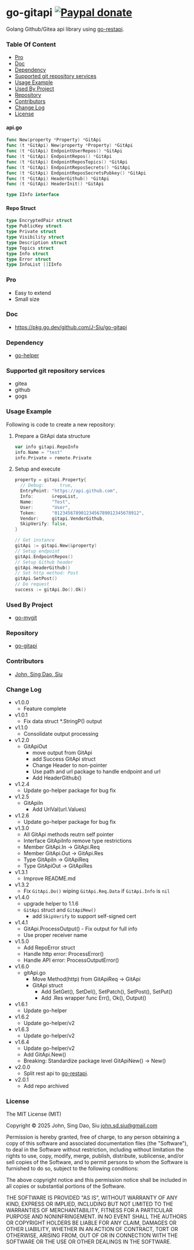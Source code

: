 # go-gitapi  [![Paypal donate](https://www.paypalobjects.com/en_US/i/btn/btn_donate_LG.gif)](https://www.paypal.com/donate/?business=HZF49NM9D35SJ&no_recurring=0&currency_code=CAD)

Golang Github/Gitea api library using [go-restapi](https://github.com/J-Siu/go-restapi).

### Table Of Content
<!-- TOC -->

- [Pro](#pro)
- [Doc](#doc)
- [Dependency](#dependency)
- [Supported git repository services](#supported-git-repository-services)
- [Usage Example](#usage-example)
- [Used By Project](#used-by-project)
- [Repository](#repository)
- [Contributors](#contributors)
- [Change Log](#change-log)
- [License](#license)

<!-- /TOC -->
<!--more-->

#### api.go

```go
func New(property *Property) *GitApi
func (t *GitApi) New(property *Property) *GitApi
func (t *GitApi) EndpointUserRepos() *GitApi
func (t *GitApi) EndpointRepos() *GitApi
func (t *GitApi) EndpointReposTopics() *GitApi
func (t *GitApi) EndpointReposSecrets() *GitApi
func (t *GitApi) EndpointReposSecretsPubkey() *GitApi
func (t *GitApi) HeaderGithub() *GitApi
func (t *GitApi) HeaderInit() *GitApi
```

```go
type IInfo interface
```

#### Repo Struct

```go
type EncryptedPair struct
type PublicKey struct
type Private struct
type Visibility struct
type Description struct
type Topics struct
type Info struct
type Error struct
type InfoList []IInfo
```

### Pro

- Easy to extend
- Small size

### Doc

- https://pkg.go.dev/github.com/J-Siu/go-gitapi

### Dependency

- [go-helper](https://github.com/J-Siu/go-helper)

### Supported git repository services
- gitea
- github
- gogs

### Usage Example

Following is code to create a new repository:

1. Prepare a GitApi data structure
    ```go
    var info gitapi.RepoInfo
    info.Name = "test"
    info.Private = remote.Private
    ```

2. Setup and execute
    ```go
    property = gitapi.Property{
      // Debug:      true,
      EntryPoint: "https://api.github.com",
      Info:       &repoList,
      Name:       "Test",
      User:       "User",
      Token:      "01234567890123456789012345678912",
      Vendor:     gitapi.VendorGithub,
      SkipVerify: false,
    }

    // Get instance
    gitApi := gitapi.New(&property)
    // Setup endpoint
    gitApi.EndpointRepos()
    // Setup Github header
    gitApi.HeaderGithub()
    // Set http method: Post
    gitApi.SetPost()
    // Do request
    success := gitApi.Do().Ok()
    ```

### Used By Project

- [go-mygit](https://github.com/J-Siu/go-mygit)
### Repository

- [go-gitapi](https://github.com/J-Siu/go-gitapi)

### Contributors

- [John, Sing Dao, Siu](https://github.com/J-Siu)

### Change Log

- v1.0.0
  - Feature complete
- v1.0.1
  - Fix data struct *.StringP() output
- v1.1.0
  - Consolidate output processing
- v1.2.0
  - GitApiOut
    - move output from GitApi
    - add Success
    GitApi struct
    - Change Header to non-pointer
    - Use path and url package to handle endpoint and url
    - Add HeaderGithub()
- v1.2.4
  - Update go-helper package for bug fix
- v1.2.5
  - GitApiIn
    - Add UrlVal(url.Values)
- v1.2.6
  - Update go-helper package for bug fix
- v1.3.0
  - All GitApi methods reutrn self pointer
  - Interface GitApiInfo remove type restrictions
  - Member GitApi.In -> GitApi.Req
  - Member GitApi.Out -> GitApi.Res
  - Type GitApiIn -> GitApiReq
  - Type GitApiOut -> GitApiRes
- v1.3.1
  - Improve README.md
- v1.3.2
  - Fix `GitApi.Do()` wiping `GitApi.Req.Data` if `GitApi.Info` is `nil`
- v1.4.0
  - upgrade helper to 1.1.6
  - `GitApi` struct and `GitApiMew()`
    - add `SkipVerify` to support self-signed cert
- v1.4.1
  - GitApi.ProcessOutput() - Fix output for full info
  - Use proper receiver name
- v1.5.0
  - Add RepoError struct
  - Handle http error: ProcessError()
  - Handle API error: ProcessOutputError()
- v1.6.0
  - gitApi.go
    - Move Method(http) from GitApiReq -> GitApi
    - GitApi struct
      - Add SetGet(), SetDel(), SetPatch(), SetPost(), SetPut()
      - Add .Res wrapper func Err(), Ok(), Output()
- v1.6.1
  - Update go-helper
- v1.6.2
  - Update go-helper/v2
- v1.6.3
  - Update go-helper/v2
- v1.6.4
  - Update go-helper/v2
  - Add GitApi.New()
  - Breaking: Standardize package level GitApiNew() -> New()
- v2.0.0
  - Split rest api to [go-restapi](https://github.com/J-Siu/go-restapi).
- v2.0.1
  - Add repo archived

### License

The MIT License (MIT)

Copyright © 2025 John, Sing Dao, Siu <john.sd.siu@gmail.com>

Permission is hereby granted, free of charge, to any person obtaining a copy of this software and associated documentation files (the "Software"), to deal in the Software without restriction, including without limitation the rights to use, copy, modify, merge, publish, distribute, sublicense, and/or sell copies of the Software, and to permit persons to whom the Software is furnished to do so, subject to the following conditions:

The above copyright notice and this permission notice shall be included in all copies or substantial portions of the Software.

THE SOFTWARE IS PROVIDED "AS IS", WITHOUT WARRANTY OF ANY KIND, EXPRESS OR IMPLIED, INCLUDING BUT NOT LIMITED TO THE WARRANTIES OF MERCHANTABILITY, FITNESS FOR A PARTICULAR PURPOSE AND NONINFRINGEMENT. IN NO EVENT SHALL THE AUTHORS OR COPYRIGHT HOLDERS BE LIABLE FOR ANY CLAIM, DAMAGES OR OTHER LIABILITY, WHETHER IN AN ACTION OF CONTRACT, TORT OR OTHERWISE, ARISING FROM, OUT OF OR IN CONNECTION WITH THE SOFTWARE OR THE USE OR OTHER DEALINGS IN THE SOFTWARE.
